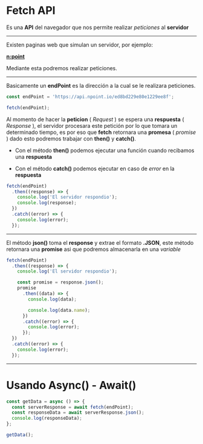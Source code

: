 # Fetch API

Es una **API** del navegador que nos permite realizar _peticiones_ al
**servidor**

---

Existen paginas web que simulan un servidor, por ejemplo:

[**n:point**](https://www.npoint.io/)

Mediante esta podremos realizar peticiones.

---

Basicamente un **endPoint** es la dirección a la cual se le realizara
peticiones.

```js
const endPoint = 'https://api.npoint.io/ed8bd229e80e1229ee8f';

fetch(endPoint);
```

Al momento de hacer la **peticion** ( _Request_ ) se espera una **respuesta** (
_Response_ ), el servidor procesara este petición por lo que tomara un
determinado tiempo, es por eso que **fetch** retornara una **promesa** (
_promise_ ) dado esto podremos trabajar con **then()** y **catch()**.

- Con el método **then()** podemos ejecutar una función cuando recibamos una
  **respuesta**

- Con el método **catch()** podemos ejecutar en caso de _error_ en la
  **respuesta**

```js
fetch(endPoint)
  .then((response) => {
    console.log('El servidor respondio');
    console.log(response);
  })
  .catch((error) => {
    console.log(error);
  });
```

---

El método **json()** toma el **response** y extrae el formato **.JSON**, este
método retornara una **promise** asi que podremos almacenarla en una _variable_

```js
fetch(endPoint)
  .then((response) => {
    console.log('El servidor respondio');

    const promise = response.json();
    promise
      .then((data) => {
        console.log(data);

        console.log(data.name);
      })
      .catch((error) => {
        console.log(error);
      });
  })
  .catch((error) => {
    console.log(error);
  });
```

---

# Usando Async() - Await()

```js
const getData = async () => {
  const serverResponse = await fetch(endPoint);
  const responseData = await serverResponse.json();
  console.log(responseData);
};

getData();
```
